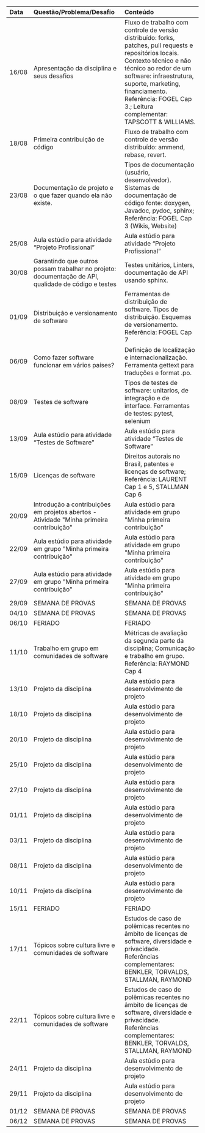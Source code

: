 | Data   | Questão/Problema/Desafio                                                                             | Conteúdo                                                                                                                                                                                                                                                                                   |
|:-------|:-----------------------------------------------------------------------------------------------------|:-------------------------------------------------------------------------------------------------------------------------------------------------------------------------------------------------------------------------------------------------------------------------------------------|
| 16/08  | Apresentação da disciplina e seus desafios                                                           | Fluxo de trabalho com controle de versão distribuído: forks, patches, pull requests e repositórios locais. Contexto técnico e não técnico ao redor de um software: infraestrutura, suporte, marketing, financiamento. Referência: FOGEL Cap 3.; Leitura complementar: TAPSCOTT & WILLIAMS. |
| 18/08  | Primeira contribuição de código                                                                      | Fluxo de trabalho com controle de versão distribuído: ammend, rebase, revert.                                                                                                                                                                                                              |
| 23/08  | Documentação de projeto e o que fazer quando ela não existe.                                         | Tipos de documentação (usuário, desenvolvedor). Sistemas de documentação de código fonte: doxygen, Javadoc, pydoc, sphinx; Referência: FOGEL Cap 3 (Wikis, Website)                                                                                                                        |
| 25/08  | Aula estúdio para atividade “Projeto Profissional”                                                   | Aula estúdio para atividade “Projeto Profissional”                                                                                                                                                                                                                                         |
| 30/08  | Garantindo que outros possam trabalhar no projeto: documentação de API, qualidade de código e testes | Testes unitários, Linters, documentação de API usando sphinx.                                                                                                                                                                                                                              |
| 01/09  | Distribuição e versionamento de software                                                             | Ferramentas de distribuição de software. Tipos de distribuição. Esquemas de versionamento. Referência: FOGEL Cap 7                                                                                                                                                                         |
| 06/09  | Como fazer software funcionar em vários países?                                                      | Definição de localização e internacionalização. Ferramenta gettext para traduções e format .po.                                                                                                                                                                                            |
| 08/09  | Testes de software                                                                                   | Tipos de testes de software: unitarios, de integração e de interface. Ferramentas de testes: pytest, selenium                                                                                                                                                                              |
| 13/09  | Aula estúdio para atividade “Testes de Software”                                                     | Aula estúdio para atividade “Testes de Software”                                                                                                                                                                                                                                           |
| 15/09  | Licenças de software                                                                                 | Direitos autorais no Brasil, patentes e licenças de software; Referência: LAURENT Cap 1 e 5, STALLMAN Cap 6                                                                                                                                                                                |
| 20/09  | Introdução a contribuições em projetos abertos - Atividade "Minha primeira contribuição"             | Aula estúdio para atividade em grupo "Minha primeira contribuição"                                                                                                                                                                                                                         |
| 22/09  | Aula estúdio para atividade em grupo "Minha primeira contribuição"                                   | Aula estúdio para atividade em grupo "Minha primeira contribuição"                                                                                                                                                                                                                         |
| 27/09  | Aula estúdio para atividade em grupo "Minha primeira contribuição"                                   | Aula estúdio para atividade em grupo "Minha primeira contribuição"                                                                                                                                                                                                                         |
| 29/09  | SEMANA DE PROVAS                                                                                     | SEMANA DE PROVAS                                                                                                                                                                                                                                                                           |
| 04/10  | SEMANA DE PROVAS                                                                                     | SEMANA DE PROVAS                                                                                                                                                                                                                                                                           |
| 06/10  | FERIADO                                                                                              | FERIADO                                                                                                                                                                                                                                                                                    |
| 11/10  | Trabalho em grupo em comunidades de software                                                         | Métricas de avaliação da segunda parte da disciplina; Comunicação e trabalho em grupo. Referência: RAYMOND Cap 4                                                                                                                                                                           |
| 13/10  | Projeto da disciplina                                                                                | Aula estúdio para desenvolvimento de projeto                                                                                                                                                                                                                                               |
| 18/10  | Projeto da disciplina                                                                                | Aula estúdio para desenvolvimento de projeto                                                                                                                                                                                                                                               |
| 20/10  | Projeto da disciplina                                                                                | Aula estúdio para desenvolvimento de projeto                                                                                                                                                                                                                                               |
| 25/10  | Projeto da disciplina                                                                                | Aula estúdio para desenvolvimento de projeto                                                                                                                                                                                                                                               |
| 27/10  | Projeto da disciplina                                                                                | Aula estúdio para desenvolvimento de projeto                                                                                                                                                                                                                                               |
| 01/11  | Projeto da disciplina                                                                                | Aula estúdio para desenvolvimento de projeto                                                                                                                                                                                                                                               |
| 03/11  | Projeto da disciplina                                                                                | Aula estúdio para desenvolvimento de projeto                                                                                                                                                                                                                                               |
| 08/11  | Projeto da disciplina                                                                                | Aula estúdio para desenvolvimento de projeto                                                                                                                                                                                                                                               |
| 10/11  | Projeto da disciplina                                                                                | Aula estúdio para desenvolvimento de projeto                                                                                                                                                                                                                                               |
| 15/11  | FERIADO                                                                                              | FERIADO                                                                                                                                                                                                                                                                                    |
| 17/11  | Tópicos sobre cultura livre e comunidades de software                                                | Estudos de caso de polêmicas recentes no âmbito de licenças de software, diversidade e privacidade. Referências complementares: BENKLER, TORVALDS, STALLMAN, RAYMOND                                                                                                                       |
| 22/11  | Tópicos sobre cultura livre e comunidades de software                                                | Estudos de caso de polêmicas recentes no âmbito de licenças de software, diversidade e privacidade. Referências complementares: BENKLER, TORVALDS, STALLMAN, RAYMOND                                                                                                                       |
| 24/11  | Projeto da disciplina                                                                                | Aula estúdio para desenvolvimento de projeto                                                                                                                                                                                                                                               |
| 29/11  | Projeto da disciplina                                                                                | Aula estúdio para desenvolvimento de projeto                                                                                                                                                                                                                                               |
| 01/12  | SEMANA DE PROVAS                                                                                     | SEMANA DE PROVAS                                                                                                                                                                                                                                                                           |
| 06/12  | SEMANA DE PROVAS                                                                                     | SEMANA DE PROVAS                                                                                                                                                                                                                                                                           |